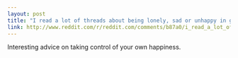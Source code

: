 ```yaml
---
layout: post
title: "I read a lot of threads about being lonely, sad or unhappy in general. : reddit.com"
link: http://www.reddit.com/r/reddit.com/comments/b87a0/i_read_a_lot_of_threads_about_being_lonely_sad_or/
---
```

Interesting advice on taking control of your own happiness.
